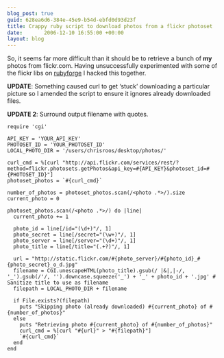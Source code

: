 ```yaml
---
blog_post: true
guid: 628ea6d6-384e-45e9-b54d-ebfd0d93d23f
title: Crappy ruby script to download photos from a flickr photoset
date:       2006-12-10 16:55:00 +00:00
layout: blog
---
```


So, it seems far more difficult than it should be to retrieve a bunch of
**my** photos from flickr.com. Having unsuccessfully experimented with
some of the flickr libs on [rubyforge](http://www.rubyforge.org) I
hacked this together.

**UPDATE**: Something caused curl to get ‘stuck’ downloading a
particular picture so I amended the script to ensure it ignores already
downloaded files.

**UPDATE 2**: Surround output filename with quotes.

``` code
require 'cgi'

API_KEY = 'YOUR_API_KEY'
PHOTOSET_ID = 'YOUR_PHOTOSET_ID'
LOCAL_PHOTO_DIR = '/users/chrisroos/desktop/photos/'

curl_cmd = %[curl "http://api.flickr.com/services/rest/?method=flickr.photosets.getPhotos&api_key=#{API_KEY}&photoset_id=#{PHOTOSET_ID}"]
photoset_photos = `#{curl_cmd}`

number_of_photos = photoset_photos.scan(/<photo .*>/).size
current_photo = 0

photoset_photos.scan(/<photo .*>/) do |line|
  current_photo += 1

  photo_id = line[/id="(\d+)"/, 1]
  photo_secret = line[/secret="(\w+)"/, 1]
  photo_server = line[/server="(\d+)"/, 1]
  photo_title = line[/title="(.+?)"/, 1]

  url = "http://static.flickr.com/#{photo_server}/#{photo_id}_#{photo_secret}_o_d.jpg"
  filename = CGI.unescapeHTML(photo_title).gsub(/ |&|,|-/, '_').gsub(/'/, '').downcase.squeeze('_') + '_' + photo_id + '.jpg' # Sanitize title to use as filename
  filepath = LOCAL_PHOTO_DIR + filename

  if File.exists?(filepath)
    puts "Skipping photo (already downloaded) #{current_photo} of #{number_of_photos}"
  else
    puts "Retrieving photo #{current_photo} of #{number_of_photos}"
    curl_cmd = %[curl "#{url}" > "#{filepath}"]
    `#{curl_cmd}`
  end
end
```

